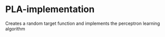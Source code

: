 # PLA-implementation
Creates a random target function and implements the perceptron learning algorithm
